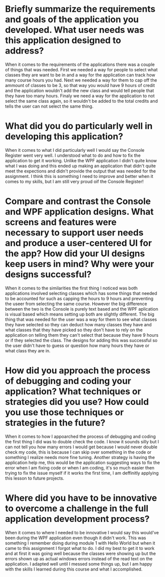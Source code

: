 # Briefly summarize the requirements and goals of the application you developed. What user needs was this application designed to address?
When it comes to the requirements of the applications there was a couple of things that was needed. First we needed a way for people to select what classes they are want to be in and a way for the application can track how many course hours you had. Next we needed a way for them to cap off the ammount of classes to be 3, so that way you would have 9 hours of credit and the application wouldn't add the new class and would tell people that they have too many hours. Finaly we need a way for the application to not select the same class again, so it wouldn't be added to the total credits and tells the user can not select the same thing.
# What did you do particularly well in developing this application?
When it comes to what I did particularly well I would say the Console Register went very well. I understood what to do and how to fix the application to get it working. Unlike the WPF application I didn't quite know what I was doing and this ended up making an application that didn't quite meet the expections and didn't provide the output that was needed for the assignment. I think this is something I need to improve and better when it comes to my skills, but I am still very proud oif the Console Register!
# Compare and contrast the Console and WPF application designs. What screens and features were necessary to support user needs and produce a user-centered UI for the app? How did your UI designs keep users in mind? Why were your designs successful?
When it comes to the similarities the first thing I noticed was both applications involved selecting classes which has some things that needed to be accounted for such as capping the hours to 9 hours and preventing the useer from selecting the same course. However the big difference between the two is the Console is purely text based and the WPF aplication is visual based which means setting up both are slightly different. The big thing that was needed for the user was a way for them to see what classes they have selected so they can deduct how many classes they have and what classes that they have picked so they don't have to rely on the application on telling them they can't select that because they have 9 hours or if they selected the class. The designs for adding this was successful so the user didn't have to guess or question how many hours they have or what class they are in. 
# How did you approach the process of debugging and coding your application? What techniques or strategies did you use? How could you use those techniques or strategies in the future?
When it comes to how I appoarched the process of debugging and coding the first thing I did was to double check the code. I know it sounds silly but I can not tell you how many errors I would get because I would never double check my code, this is because I can skip over something in the code or something I realize needs more fine tuning. Another strategy is having the application help me, this would be the application suggesting ways to fix the error when I am fixing code or when I am coding, it's so much easier then trying to fix the issue myself if it works the first time, I am deffinitly applying this lesson to future projects.
# Where did you have to be innovative to overcome a challenge in the full application development process?
When it comes to where I needed to be innovative I would say this would've been during the WPF application even though it didn't work. This was something I remember doing during module 1 with Hello World but when it came to this assignment I forgot what to do. I did my best to get it to work and at first it was going well because the classes were showing up but the errors shown up as actual windows errors instead of the read text on the application. I adapted well until I messed some things up, but I am happy with the skills I learned during this course and what I accomplished. 

